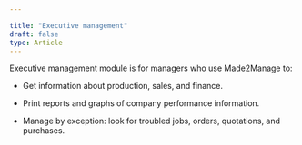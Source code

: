 ```yaml
---

title: "Executive management"
draft: false
type: Article
---
```


Executive management module is for managers who use Made2Manage to:

-   Get information about production, sales, and finance.

-   Print reports and graphs of company performance information.

-   Manage by exception: look for troubled jobs, orders, quotations, and purchases.